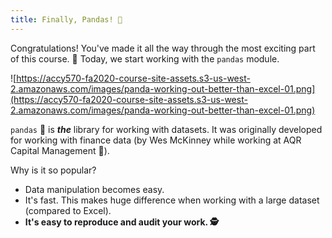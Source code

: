 ```yaml
---
title: Finally, Pandas! 🐼
---
```


Congratulations! You've made it all the way through the most exciting part of this course. 🎃 Today, we start working with the `pandas` module.

![https://accy570-fa2020-course-site-assets.s3-us-west-2.amazonaws.com/images/panda-working-out-better-than-excel-01.png](https://accy570-fa2020-course-site-assets.s3-us-west-2.amazonaws.com/images/panda-working-out-better-than-excel-01.png)

`pandas` 🐼 is **_the_** library for working with datasets. It was originally developed for working with finance data (by Wes McKinney while working at AQR Capital Management 🏦).

Why is it so popular?

- Data manipulation becomes easy.
- It's fast. This makes huge difference when working with a large dataset (compared to Excel).
- **It's easy to reproduce and audit your work. 🕵️**
